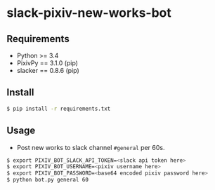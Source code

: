 slack-pixiv-new-works-bot
==========================

## Requirements

- Python >= 3.4
- PixivPy == 3.1.0 (pip)
- slacker == 0.8.6 (pip)

## Install

```bash
$ pip install -r requirements.txt
```

## Usage

- Post new works to slack channel `#general` per 60s.

```bash
$ export PIXIV_BOT_SLACK_API_TOKEN=<slack api token here>
$ export PIXIV_BOT_USERNAME=<pixiv username here>
$ export PIXIV_BOT_PASSWORD=<base64 encoded pixiv password here>
$ python bot.py general 60
```